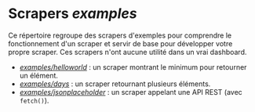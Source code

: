 # Scrapers _examples_

Ce répertoire regroupe des scrapers d'exemples pour comprendre le fonctionnement
d'un scraper et servir de base pour développer votre propre scraper. Ces
scrapers n'ont aucune utilité dans un vrai dashboard.

- [_examples/helloworld_](https://github.com/regseb/gout/tree/HEAD/src/scraper/examples/helloworld#readme)
  : un scraper montrant le minimum pour retourner un élément.
- [_examples/days_](https://github.com/regseb/gout/tree/HEAD/src/scraper/examples/days#readme)
  : un scraper retournant plusieurs éléments.
- [_examples/jsonplaceholder_](https://github.com/regseb/gout/tree/HEAD/src/scraper/examples/jsonplaceholder#readme)
  : un scraper appelant une API REST (avec `fetch()`).
